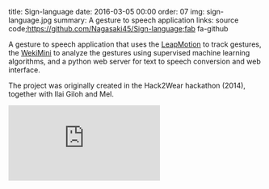 title: Sign-language
date: 2016-03-05 00:00
order: 07
img: sign-language.jpg
summary: A gesture to speech application
links: source code;https://github.com/Nagasaki45/Sign-language;fab fa-github

A gesture to speech application that uses the
[LeapMotion](http://www.leapmotion.com/) to track gestures, the
[WekiMini](http://www.wekinator.org/) to analyze the gestures using
supervised machine learning algorithms, and a python web server for text
to speech conversion and web interface.

The project was originally created in the Hack2Wear hackathon (2014),
together with Ilai Giloh and Mel.

<div class="youtube youtube-16x9">
<iframe src="https://www.youtube.com/embed/x6i9gXS5VEQ" allowfullscreen seamless frameBorder="0"></iframe>
</div>
